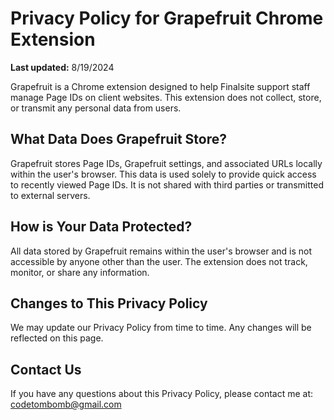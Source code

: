 # Privacy Policy for Grapefruit Chrome Extension

**Last updated:** 8/19/2024

Grapefruit is a Chrome extension designed to help Finalsite support staff manage Page IDs on client websites. This extension does not collect, store, or transmit any personal data from users.

## What Data Does Grapefruit Store?
Grapefruit stores Page IDs, Grapefruit settings, and associated URLs locally within the user's browser. This data is used solely to provide quick access to recently viewed Page IDs. It is not shared with third parties or transmitted to external servers.

## How is Your Data Protected?
All data stored by Grapefruit remains within the user's browser and is not accessible by anyone other than the user. The extension does not track, monitor, or share any information.

## Changes to This Privacy Policy
We may update our Privacy Policy from time to time. Any changes will be reflected on this page.

## Contact Us
If you have any questions about this Privacy Policy, please contact me at: codetombomb@gmail.com
